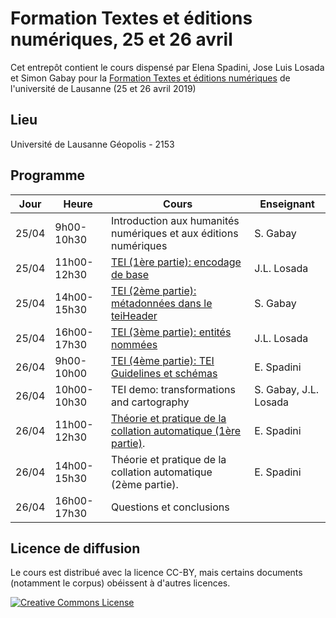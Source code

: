 # Formation Textes et éditions numériques, 25 et 26 avril

Cet entrepôt contient le cours dispensé par Elena Spadini, Jose Luis Losada et Simon Gabay pour la [Formation Textes et éditions numériques](https://agenda.unil.ch/display?id=1549376133695) de l'université de Lausanne (25 et 26 avril 2019)

## Lieu

Université de Lausanne
Géopolis - 2153

## Programme


| Jour | Heure | Cours | Enseignant |
|---|---|---|---|
| 25/04 | 9h00-10h30 | Introduction aux humanités numériques et aux éditions numériques | S. Gabay |
| 25/04 | 11h00-12h30 | [TEI (1ère partie): encodage de base](https://github.com/editio/workshop_tei_swiss) | J.L. Losada |
| 25/04 | 14h00-15h30 | [TEI (2ème partie): métadonnées dans le teiHeader](https://github.com/gabays/UniL_DigitalTexts_2019/tree/master/TEI_2/TEI_2_exo) | S. Gabay |
| 25/04 | 16h00-17h30 | [TEI (3ème partie): entités nommées](https://github.com/editio/workshop_tei_swiss) | J.L. Losada |
| 26/04 | 9h00-10h00 | [TEI (4ème partie): TEI Guidelines et schémas](materials/20190425_TEIcustomization.zip) | E. Spadini |
| 26/04 | 10h00-10h30 | TEI demo: transformations and cartography | S. Gabay, J.L. Losada |
| 26/04 | 11h00-12h30 | [Théorie et pratique de la collation automatique (1ère partie)](https://github.com/elespdn/CollateX_tutorial/blob/master/workshopLausanne201904/INTRO.ipynb). | E. Spadini |
| 26/04 | 14h00-15h30 | Théorie et pratique de la collation automatique (2ème partie). | E. Spadini |
| 26/04 | 16h00-17h30 | Questions et conclusions |  |


## Licence de diffusion

Le cours est distribué avec la licence CC-BY, mais certains documents (notamment le corpus) obéissent à d'autres licences.


<a rel="license" href="https://creativecommons.org/licenses/by/2.0"><img alt="Creative Commons License" style="border-width:0" src="https://i.creativecommons.org/l/by/2.0/88x31.png" /></a><br />
